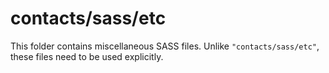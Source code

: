 # contacts/sass/etc

This folder contains miscellaneous SASS files. Unlike `"contacts/sass/etc"`, these files
need to be used explicitly.
